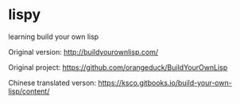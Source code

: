 # lispy
learning build your own lisp

Original version: http://buildyourownlisp.com/

Original project: https://github.com/orangeduck/BuildYourOwnLisp

Chinese translated verson: https://ksco.gitbooks.io/build-your-own-lisp/content/
